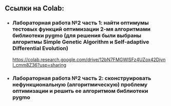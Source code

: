 ## Ссылки на Colab:

* ### Лабораторная работа №2 часть 1: найти оптимумы тестовых функций оптимизации 2-мя алгоритмами библиотеки pygmo (для решения были выбраны алгоритмы Simple Genetic Algorithm и Self-adaptive Differential Evolution)

    https://colab.research.google.com/drive/12bN7FMGWlSFz4UZox42DjvnI_cmm8Z36?usp=sharing

* ### Лабораторная работа №2 часть 2: сконструировать нефункциональную (алгоритмическую) проблему оптимизации и решить ее алгоритмом библиотеки pygmo

